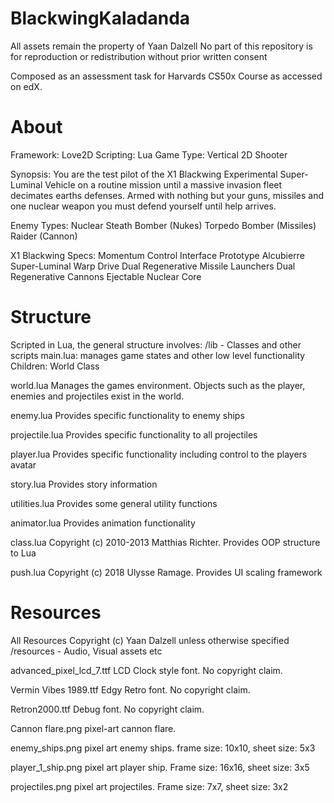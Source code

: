# BlackwingKaladanda

All assets remain the property of Yaan Dalzell
No part of this repository is for reproduction or redistribution without prior written consent

Composed as an assessment task for Harvards CS50x Course as accessed on edX.

# About
Framework: Love2D
Scripting: Lua
Game Type: Vertical 2D Shooter

Synopsis:   You are the test pilot of the X1 Blackwing Experimental Super-Luminal Vehicle on a routine mission
            until a massive invasion fleet decimates earths defenses. Armed with nothing but your guns, missiles and one
            nuclear weapon you must defend yourself until help arrives.

Enemy Types:    Nuclear Steath Bomber (Nukes)
                Torpedo Bomber (Missiles)
                Raider (Cannon)

X1 Blackwing Specs: Momentum Control Interface
                    Prototype Alcubierre Super-Luminal Warp Drive
                    Dual Regenerative Missile Launchers
                    Dual Regenerative Cannons
                    Ejectable Nuclear Core

# Structure
Scripted in Lua, the general structure involves:
/lib - Classes and other scripts
main.lua:
    manages game states and other low level functionality
    Children:   World Class

world.lua
    Manages the games environment. Objects such as the player, enemies and projectiles exist in the world.
    
enemy.lua
    Provides specific functionality to enemy ships

projectile.lua
    Provides specific functionality to all projectiles

player.lua
    Provides specific functionality including control to the players avatar

story.lua
    Provides story information

utilities.lua
    Provides some general utility functions

animator.lua
    Provides animation functionality

class.lua
    Copyright (c) 2010-2013 Matthias Richter. Provides OOP structure to Lua

push.lua
    Copyright (c) 2018 Ulysse Ramage. Provides UI scaling framework

# Resources
All Resources Copyright (c) Yaan Dalzell unless otherwise specified
/resources - Audio, Visual assets etc

advanced_pixel_lcd_7.ttf
    LCD Clock style font. No copyright claim.

Vermin Vibes 1989.ttf
    Edgy Retro font.  No copyright claim.
    
Retron2000.ttf
    Debug font.  No copyright claim.

Cannon flare.png
    pixel-art cannon flare.

enemy_ships.png
    pixel art enemy ships. frame size: 10x10, sheet size: 5x3

player_1_ship.png
    pixel art player ship. Frame size: 16x16, sheet size: 3x5

projectiles.png
    pixel art projectiles. Frame size: 7x7, sheet size: 3x2



